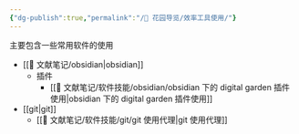 ```yaml
---
{"dg-publish":true,"permalink":"/🌱 花园导览/效率工具使用/"}
---
```



主要包含一些常用软件的使用

- [[🌿 文献笔记/obsidian\|obsidian]]
	- 插件
		- [[🌿 文献笔记/软件技能/obsidian/obsidian 下的 digital garden 插件使用\|obsidian 下的 digital garden 插件使用]] 
- [[git\|git]]
	- [[🌿 文献笔记/软件技能/git/git 使用代理\|git 使用代理]]